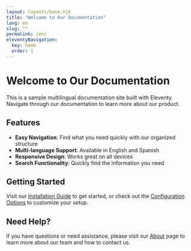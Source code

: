 ```yaml
---
layout: layouts/base.njk
title: "Welcome to Our Documentation"
lang: en
slug: ""
permalink: /en/
eleventyNavigation:
  key: home
  order: 1
---
```


# Welcome to Our Documentation

This is a sample multilingual documentation site built with Eleventy. Navigate through our documentation to learn more about our product.

## Features

- **Easy Navigation**: Find what you need quickly with our organized structure
- **Multi-language Support**: Available in English and Spanish
- **Responsive Design**: Works great on all devices
- **Search Functionality**: Quickly find the information you need

## Getting Started

Visit our [Installation Guide](/en/docs/installation/) to get started, or check out the [Configuration Options](/en/docs/configuration/) to customize your setup.

## Need Help?

If you have questions or need assistance, please visit our [About](/en/about/) page to learn more about our team and how to contact us.